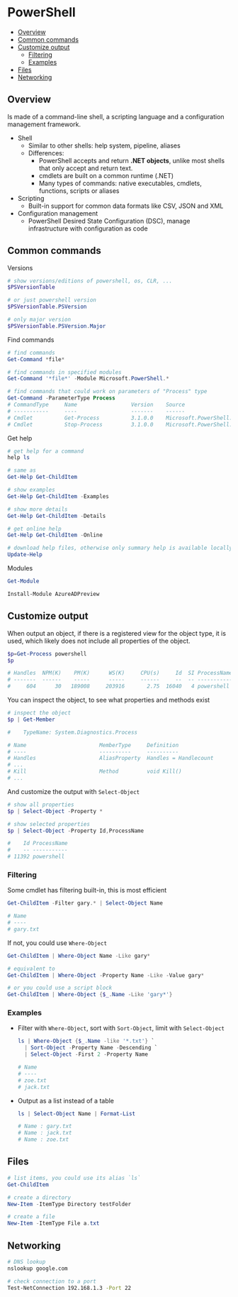 # PowerShell

- [Overview](#overview)
- [Common commands](#common-commands)
- [Customize output](#customize-output)
  - [Filtering](#filtering)
  - [Examples](#examples)
- [Files](#files)
- [Networking](#networking)

## Overview

Is made of a command-line shell, a scripting language and a configuration management framework.

- Shell
  - Similar to other shells: help system, pipeline, aliases
  - Differences:
    - PowerShell accepts and return **.NET objects**, unlike most shells that only accept and return text.
    - cmdlets are built on a common runtime (.NET)
    - Many types of commands: native executables, cmdlets, functions, scripts or aliases
- Scripting
  - Built-in support for common data formats like CSV, JSON and XML
- Configuration management
  - PowerShell Desired State Configuration (DSC), manage infrastructure with configuration as code

## Common commands

Versions

```powershell
# show versions/editions of powershell, os, CLR, ...
$PSVersionTable

# or just powershell version
$PSVersionTable.PSVersion

# only major version
$PSVersionTable.PSVersion.Major
```

Find commands

```powershell
# find commands
Get-Command *file*

# find commands in specified modules
Get-Command '*file*' -Module Microsoft.PowerShell.*

# find commands that could work on parameters of "Process" type
Get-Command -ParameterType Process
# CommandType     Name                 Version    Source
# -----------     ----                 -------    ------
# Cmdlet          Get-Process          3.1.0.0    Microsoft.PowerShell.Management
# Cmdlet          Stop-Process         3.1.0.0    Microsoft.PowerShell.Management
```

Get help

```powershell
# get help for a command
help ls

# same as
Get-Help Get-ChildItem

# show examples
Get-Help Get-ChildItem -Examples

# show more details
Get-Help Get-ChildItem -Details

# get online help
Get-Help Get-ChildItem -Online

# download help files, otherwise only summary help is available locally
Update-Help
```

Modules

```powershell
Get-Module

Install-Module AzureADPreview
```


## Customize output

When output an object, if there is a registered view for the object type, it is used, which likely does not include all properties of the object.

```powershell
$p=Get-Process powershell
$p

# Handles  NPM(K)    PM(K)      WS(K)     CPU(s)     Id  SI ProcessName
# -------  ------    -----      -----     ------     --  -- -----------
#     604      30   189008     203916       2.75  16040   4 powershell
```

You can inspect the object, to see what properties and methods exist

```powershell
# inspect the object
$p | Get-Member

#    TypeName: System.Diagnostics.Process

# Name                       MemberType     Definition
# ----                       ----------     ----------
# Handles                    AliasProperty  Handles = Handlecount
# ...
# Kill                       Method         void Kill()
# ...
```

And customize the output with `Select-Object`

```powershell
# show all properties
$p | Select-Object -Property *

# show selected properties
$p | Select-Object -Property Id,ProcessName

#    Id ProcessName
#    -- -----------
# 11392 powershell
```

### Filtering

Some cmdlet has filtering built-in, this is most efficient

```powershell
Get-ChildItem -Filter gary.* | Select-Object Name

# Name
# ----
# gary.txt
```

If not, you could use `Where-Object`

```powershell
Get-ChildItem | Where-Object Name -Like gary*

# equivalent to
Get-ChildItem | Where-Object -Property Name -Like -Value gary*

# or you could use a script block
Get-ChildItem | Where-Object {$_.Name -Like 'gary*'}
```

### Examples

- Filter with `Where-Object`, sort with `Sort-Object`, limit with `Select-Object`

  ```powershell
  ls | Where-Object {$_.Name -like '*.txt'} `
    | Sort-Object -Property Name -Descending `
    | Select-Object -First 2 -Property Name

  # Name
  # ----
  # zoe.txt
  # jack.txt
  ```

- Output as a list instead of a table

  ```powershell
  ls | Select-Object Name | Format-List

  # Name : gary.txt
  # Name : jack.txt
  # Name : zoe.txt
  ```


## Files

```powershell
# list items, you could use its alias `ls`
Get-ChildItem

# create a directory
New-Item -ItemType Directory testFolder

# create a file
New-Item -ItemType File a.txt
```


## Networking

```sh
# DNS lookup
nslookup google.com

# check connection to a port
Test-NetConnection 192.168.1.3 -Port 22
```
